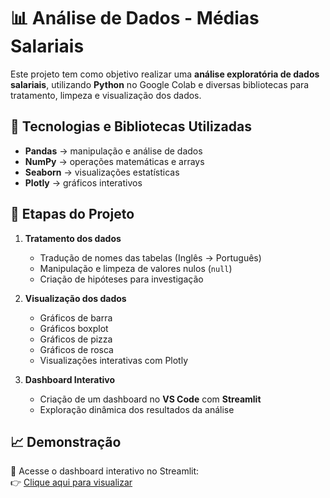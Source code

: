 # 📊 Análise de Dados - Médias Salariais  

Este projeto tem como objetivo realizar uma **análise exploratória de dados salariais**, utilizando **Python** no Google Colab e diversas bibliotecas para tratamento, limpeza e visualização dos dados.  

## 🚀 Tecnologias e Bibliotecas Utilizadas  
- **Pandas** → manipulação e análise de dados  
- **NumPy** → operações matemáticas e arrays  
- **Seaborn** → visualizações estatísticas  
- **Plotly** → gráficos interativos  

## 🔎 Etapas do Projeto  
1. **Tratamento dos dados**  
   - Tradução de nomes das tabelas (Inglês → Português)  
   - Manipulação e limpeza de valores nulos (`null`)  
   - Criação de hipóteses para investigação  

2. **Visualização dos dados**  
   - Gráficos de barra
   - Gráficos boxplot 
   - Gráficos de pizza  
   - Gráficos de rosca  
   - Visualizações interativas com Plotly  

3. **Dashboard Interativo**  
   - Criação de um dashboard no **VS Code** com **Streamlit**  
   - Exploração dinâmica dos resultados da análise  

## 📈 Demonstração  
🔗 Acesse o dashboard interativo no Streamlit:  
👉 [Clique aqui para visualizar](https://9xauqiatgrkgmgoa4omrcz.streamlit.app/)  



